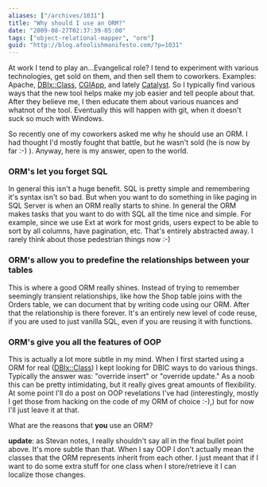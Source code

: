 ```yaml
---
aliases: ["/archives/1031"]
title: "Why should I use an ORM?"
date: "2009-08-27T02:37:39-05:00"
tags: ["object-relational-mapper", "orm"]
guid: "http://blog.afoolishmanifesto.com/?p=1031"
---
```

At work I tend to play an...Evangelical role? I tend to experiment with various
technologies, get sold on them, and then sell them to coworkers. Examples:
Apache, [DBIx::Class](http://search.cpan.org/perldoc?DBIx::Class),
[CGIApp](http://search.cpan.org/perldoc?CGI::Application), and lately
[Catalyst](http://search.cpan.org/perldoc?Catalyst). So I typically find various
ways that the new tool helps make my job easier and tell people about that.
After they believe me, I then educate them about various nuances and whatnot of
the tool. Eventually this will happen with git, when it doesn't suck so much
with Windows.

So recently one of my coworkers asked me why he should use an ORM. I had thought
I'd mostly fought that battle, but he wasn't sold (he is now by far :-) ).
Anyway, here is my answer, open to the world.

### ORM's let you forget SQL

In general this isn't a huge benefit. SQL is pretty simple and remembering it's
syntax isn't so bad. But when you want to do something in like paging in SQL
Server is when an ORM really starts to shine. In general the ORM makes tasks
that you want to do with SQL all the time nice and simple. For example, since we
use Ext at work for most grids, users expect to be able to sort by all columns,
have pagination, etc. That's entirely abstracted away. I rarely think about
those pedestrian things now :-)

### ORM's allow you to predefine the relationships between your tables

This is where a good ORM really shines. Instead of trying to remember seemingly
transient relationships, like how the Shop table joins with the Orders table, we
can document that by writing code using our ORM. After that the relationship is
there forever. It's an entirely new level of code reuse, if you are used to just
vanilla SQL, even if you are reusing it with functions.

### ORM's give you all the features of OOP

This is actually a lot more subtle in my mind. When I first started using a ORM
for real ([DBIx::Class](http://search.cpan.org/perldoc?DBIx::Class)) I kept
looking for DBIC ways to do various things. Typically the answer was: "override
insert" or "override update." As a noob this can be pretty intimidating, but it
really gives great amounts of flexibility. At some point I'll do a post on OOP
revelations I've had (interestingly, mostly I get those from hacking on the code
of my ORM of choice :-),) but for now I'll just leave it at that.

What are the reasons that **you** use an ORM?

**update**: as Stevan notes, I really shouldn't say all in the final bullet
point above. It's more subtle than that. When I say OOP I don't actually mean
the classes that the ORM represents inherit from each other. I just meant that
if I want to do some extra stuff for one class when I store/retrieve it I can
localize those changes.
